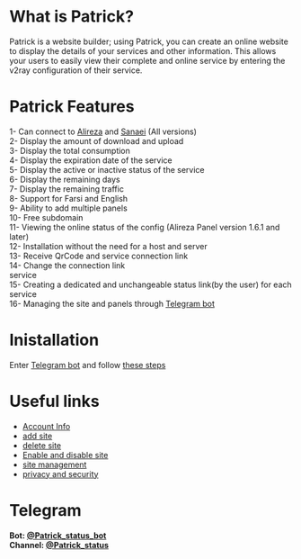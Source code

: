 # What is Patrick?
 Patrick is a website builder; using Patrick, you can create an online website to display the details of your services and other information. This allows your users to easily view their complete and online service by entering the v2ray configuration of their service.

 # Patrick Features
 1- Can connect to <a href="https://github.com/alireza0/x-ui">Alireza</a> and <a href="https://github.com/alireza0/x-ui">Sanaei</a> (All versions)<br>
  2- Display the amount of download and upload <br> 3- Display the total consumption <br>
  4- Display the expiration date of the service <br> 5- Display the active or inactive status of the service <br> 6- Display the remaining days <br> 7- Display the remaining traffic <br> 8- Support for Farsi and English <br> 9- Ability to add multiple panels <br> 10- Free subdomain
 <br> 11- Viewing the online status of the config (Alireza Panel version 1.6.1 and later) <br> 12- Installation without the need for a host and server <br> 13- Receive QrCode and service connection link <br> 14- Change the connection link  <br> service <br> 15- Creating a dedicated and unchangeable status link(by the user) for each <br> service <br> 16- Managing the site and panels through [Telegram bot](https://t.me/Patrick_Status_bot)

 # Inistallation
 Enter [Telegram bot](https://t.me/Patrick_Status_bot)
  and follow [these steps](https://github.com/Kup1ng/Patrick/blob/main/main-menu/add-site.md)

 # Useful links
 - [Account Info](https://github.com/Kup1ng/Patrick/blob/main/main-menu/Account-info.md)
 - [add site](https://github.com/Kup1ng/Patrick/blob/main/main-menu/add-site.md)
 - [delete site](https://github.com/Kup1ng/Patrick/blob/main/main-menu/delete-site.md)
 - [Enable and disable site](https://github.com/Kup1ng/Patrick/blob/main/main-menu/enable-%26-disable-site.md)
 - [site management](https://github.com/Kup1ng/Patrick/blob/main/main-menu/site-management.md)
 - [privacy and security](https://github.com/Kup1ng/Patrick/blob/main/privacy-&-security.md)

 # Telegram
 **Bot: [@Patrick_status_bot](https://t.me/Patrick_Status_bot)**
 <br>
 **Channel: [@Patrick_status](https://t.me/Patrick_status)**
